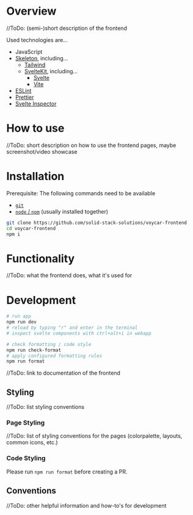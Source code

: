 # Overview
//ToDo: (semi-)short description of the frontend

Used technologies are...
- JavaScript
- [Skeleton](https://www.skeleton.dev/), including...
    - [Tailwind](https://tailwindcss.com/)
    - [SvelteKit](https://kit.svelte.dev/), including...
        - [Svelte](https://svelte.dev/)
        - [Vite](https://vitejs.dev/)
- [ESLint](https://eslint.org/)
- [Prettier](https://prettier.io/)
- [Svelte Inspector](https://github.com/qutran/svelte-inspector)

# How to use
//ToDo: short description on how to use the frontend pages, maybe screenshot/video showcase

# Installation
Prerequisite: The following commands need to be available
- [`git`](https://git-scm.com/)
- [`node` / `npm`](https://nodejs.org) (usually installed together)

```sh
git clone https://github.com/solid-stack-solutions/voycar-frontend
cd voycar-frontend
npm i
```

# Functionality
//ToDo: what the frontend does, what it's used for

# Development
```sh
# run app
npm run dev
# reload by typing "r" and enter in the terminal
# inspect svelte components with ctrl+alt+i in webapp

# check formatting / code style
npm run check-format
# apply configured formatting rules
npm run format
```
//ToDo: link to documentation of the frontend

## Styling
//ToDo: list styling conventions

### Page Styling
//ToDo: list of styling conventions for the pages (colorpalette, layouts, common icons, etc.)

### Code Styling
Please run `npm run format` before creating a PR.

## Conventions
//ToDo: other helpful information and how-to's for development
